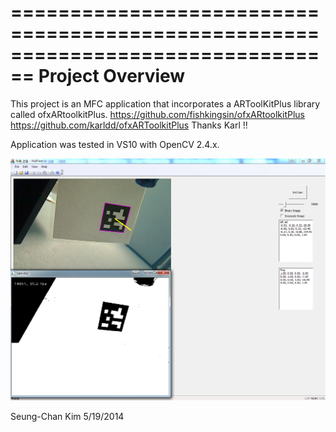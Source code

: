 ================================================================================
Project Overview
===============================================================================

This project is an MFC application that incorporates a ARToolKitPlus library called ofxARtoolkitPlus. 
https://github.com/fishkingsin/ofxARtoolkitPlus
https://github.com/karldd/ofxARToolkitPlus
Thanks Karl !! 

Application was tested in VS10 with OpenCV 2.4.x.

<img src="screenshot_1.png">

Seung-Chan Kim 
5/19/2014
